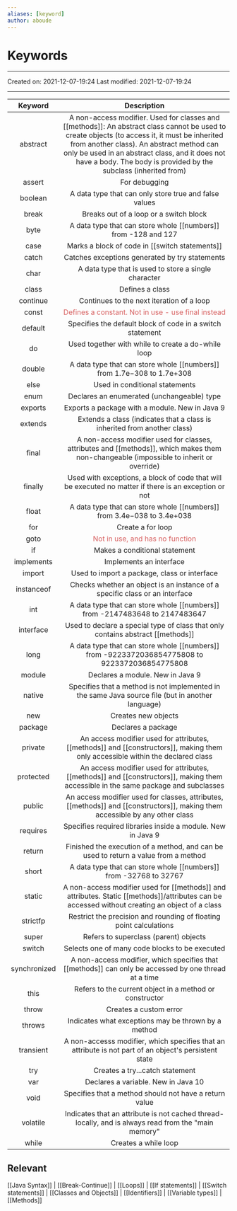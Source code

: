 ```yaml
---
aliases: [keyword]
author: aboude
---
```

# Keywords
___

Created on: 2021-12-07-19:24
Last modified: 2021-12-07-19:24

___


|   Keyword    |                                                                                                                                                  Description                                                                                                                                                  |
|:------------:|:-------------------------------------------------------------------------------------------------------------------------------------------------------------------------------------------------------------------------------------------------------------------------------------------------------------:|
|   abstract   | A non-access modifier. Used for classes and [[methods]]: An abstract class cannot be used to create objects (to access it, it must be inherited from another class). An abstract method can only be used in an abstract class, and it does not have a body. The body is provided by the subclass (inherited from) |
|    assert    |                                                                                                                                                 For debugging                                                                                                                                                 |
|   boolean    |                                                                                                                             A data type that can only store true and false values                                                                                                                             |
|    break     |                                                                                                                                    Breaks out of a loop or a switch block                                                                                                                                     |
|     byte     |                                                                                                                          A data type that can store whole [[numbers]] from -128 and 127                                                                                                                           |
|     case     |                                                                                                                                  Marks a block of code in [[switch statements]]                                                                                                                                   |
|    catch     |                                                                                                                                Catches exceptions generated by try statements                                                                                                                                 |
|     char     |                                                                                                                             A data type that is used to store a single character                                                                                                                              |
|    class     |                                                                                                                                                Defines a class                                                                                                                                                |
|   continue   |                                                                                                                                   Continues to the next iteration of a loop                                                                                                                                   |
|    const     |                                                                                                                              <span style="color:#d76060">Defines a constant. Not in use - use final instead</span>                                                                                                                               |
|   default    |                                                                                                                           Specifies the default block of code in a switch statement                                                                                                                           |
|      do      |                                                                                                                              Used together with while to create a do-while loop                                                                                                                               |
|    double    |                                                                                                                      A data type that can store whole [[numbers]] from 1.7e−308 to 1.7e+308                                                                                                                       |
|     else     |                                                                                                                                        Used in conditional statements                                                                                                                                         |
|     enum     |                                                                                                                                  Declares an enumerated (unchangeable) type                                                                                                                                   |
|   exports    |                                                                                                                                Exports a package with a module. New in Java 9                                                                                                                                 |
|   extends    |                                                                                                                   Extends a class (indicates that a class is inherited from another class)                                                                                                                    |
|    final     |                                                                                      A non-access modifier used for classes, attributes and [[methods]], which makes them non-changeable (impossible to inherit or override)                                                                                      |
|   finally    |                                                                                                     Used with exceptions, a block of code that will be executed no matter if there is an exception or not                                                                                                     |
|    float     |                                                                                                                      A data type that can store whole [[numbers]] from 3.4e−038 to 3.4e+038                                                                                                                       |
|     for      |                                                                                                                                               Create a for loop                                                                                                                                               |
|     goto     |                                                                                                                      <span style="color:#d76060">Not in use, and has no function</span>                                                                                                                       |
|      if      |                                                                                                                                         Makes a conditional statement                                                                                                                                         |
|  implements  |                                                                                                                                            Implements an interface                                                                                                                                            |
|    import    |                                                                                                                                 Used to import a package, class or interface                                                                                                                                  |
|  instanceof  |                                                                                                                  Checks whether an object is an instance of a specific class or an interface                                                                                                                  |
|     int      |                                                                                                                    A data type that can store whole [[numbers]] from -2147483648 to 2147483647                                                                                                                    |
|  interface   |                                                                                                                  Used to declare a special type of class that only contains abstract [[methods]]                                                                                                                  |
|     long     |                                                                                                           A data type that can store whole [[numbers]] from -9223372036854775808 to 9223372036854775808                                                                                                           |
|    module    |                                                                                                                                       Declares a module. New in Java 9                                                                                                                                        |
|    native    |                                                                                                       Specifies that a method is not implemented in the same Java source file (but in another language)                                                                                                       |
|     new      |                                                                                                                                              Creates new objects                                                                                                                                              |
|   package    |                                                                                                                                              Declares a package                                                                                                                                               |
|   private    |                                                                                            An access modifier used for attributes, [[methods]] and [[constructors]], making them only accessible within the declared class                                                                                            |
|  protected   |                                                                                          An access modifier used for attributes, [[methods]] and [[constructors]], making them accessible in the same package and subclasses                                                                                          |
|    public    |                                                                                             An access modifier used for classes, attributes, [[methods]] and [[constructors]], making them accessible by any other class                                                                                              |
|   requires   |                                                                                                                          Specifies required libraries inside a module. New in Java 9                                                                                                                          |
|    return    |                                                                                                              Finished the execution of a method, and can be used to return a value from a method                                                                                                              |
|    short     |                                                                                                                         A data type that can store whole [[numbers]] from -32768 to 32767                                                                                                                         |
|    static    |                                                                                    A non-access modifier used for [[methods]] and attributes. Static [[methods]]/attributes can be accessed without creating an object of a class                                                                                     |
|   strictfp   |                                                                                                                      Restrict the precision and rounding of floating point calculations                                                                                                                       |
|    super     |                                                                                                                                     Refers to superclass (parent) objects                                                                                                                                     |
|    switch    |                                                                                                                                Selects one of many code blocks to be executed                                                                                                                                 |
| synchronized |                                                                                                       A non-access modifier, which specifies that [[methods]] can only be accessed by one thread at a time                                                                                                        |
|     this     |                                                                                                                            Refers to the current object in a method or constructor                                                                                                                            |
|    throw     |                                                                                                                                            Creates a custom error                                                                                                                                             |
|    throws    |                                                                                                                              Indicates what exceptions may be thrown by a method                                                                                                                              |
|  transient   |                                                                                                     A non-accesss modifier, which specifies that an attribute is not part of an object's persistent state                                                                                                     |
|     try      |                                                                                                                                        Creates a try...catch statement                                                                                                                                        |
|     var      |                                                                                                                                      Declares a variable. New in Java 10                                                                                                                                      |
|     void     |                                                                                                                            Specifies that a method should not have a return value                                                                                                                             |
|   volatile   |                                                                                                      Indicates that an attribute is not cached thread-locally, and is always read from the "main memory"                                                                                                      |
|    while     |                                                                                                                                             Creates a while loop                                                                                                                                              |

## Relevant 
[[Java Syntax]] | [[Break-Continue]] | [[Loops]] | [[If statements]] | [[Switch statements]] | [[Classes and Objects]] | [[Identifiers]] | [[Variable types]] | [[Methods]]